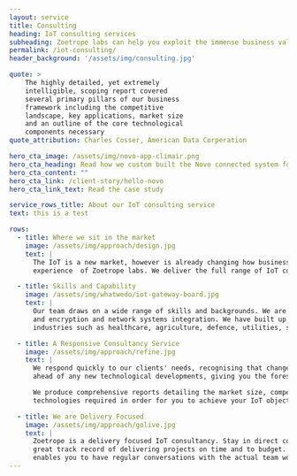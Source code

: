 ```yaml
---
layout: service
title: Consulting
heading: IoT consulting services
subheading: Zoetrope labs can help you exploit the immense business value of the IoT.
permalink: /iot-consulting/
header_background: '/assets/img/consulting.jpg'

quote: >
    The highly detailed, yet extremely
    intelligible, scoping report covered
    several primary pillars of our business
    framework including the competitive
    landscape, key applications, market size
    and an outline of the core technological
    components necessary
quote_attribution: Charles Cosser, American Data Corperation

hero_cta_image: /assets/img/novo-app-climair.png
hero_cta_heading: Read how we custom built the Novo connected system for e.on
hero_cta_content: ""
hero_cta_link: /client-story/hello-novo
hero_cta_link_text: Read the case study

service_rows_title: About our IoT consulting service
text: this is a test

rows:
  - title: Where we sit in the market
    image: /assets/img/approach/design.jpg
    text: |
      The IoT is a new market, however is already changing how business is done. While there are many IT consultancies out there, few have the IoT knowledge and
      experience  of Zoetrope labs. We deliver the full range of IoT consultancy services. Zoetrope labs is rare in that in addition to our consulting arm, we are also able to provide turn-key IoT solutions.

  - title: Skills and Capability
    image: /assets/img/whatwedo/iot-gateway-board.jpg
    text: |
      Our team draws on a wide range of skills and backgrounds. We are strong in the areas of research, wireless protocols, data analytics, machine learning, security
      and encryption and network systems integration. We have built up a considerable portfolio of diverse skill sets, gained through working in a variety of
      industries such as healthcare, agriculture, defence, utilities, smart homes and automated factory tooling.

  - title: A Responsive Consultancy Service
    image: /assets/img/approach/refine.jpg
    text: |
      We respond quickly to our clients' needs, recognising that change is a natural part of the IoT development cycle. We constantly monitor the industry to keep you
      ahead of any new technological developments, giving you the foresight to make more informed strategic decisions.

      We produce comprehensive reports detailing the market size, competitive landscape, key applications and core
      technologies required in order for you to achieve your IoT objectives.

  - title: We are Delivery Focused
    image: /assets/img/approach/golive.jpg
    text: |
      Zoetrope is a delivery focused IoT consultancy. Stay in direct contact with the engineers working to deliver your project.  Our Bristol based agile team has a
      great track record of delivering projects on time and to budget. We keep the layers of bureaucracy to a minimum; not something our bigger competitors can claim. This
      enables you to have regular conversations with the actual team working on your project and get great results.
---
```

